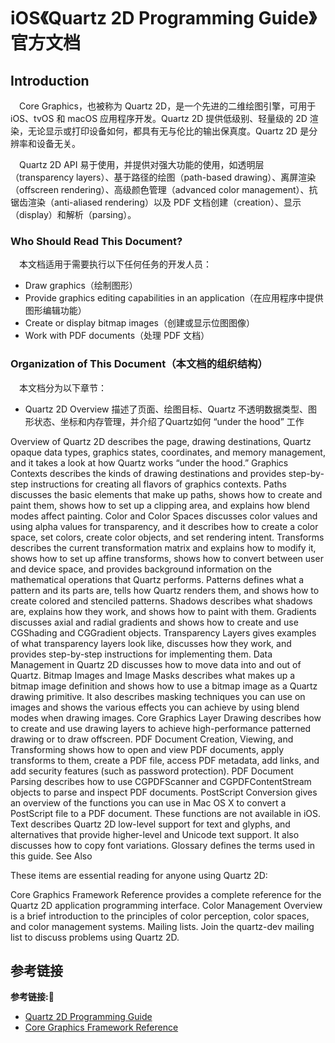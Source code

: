 # iOS《Quartz 2D Programming Guide》官方文档

## Introduction
&emsp;Core Graphics，也被称为 Quartz 2D，是一个先进的二维绘图引擎，可用于 iOS、tvOS 和 macOS 应用程序开发。Quartz 2D 提供低级别、轻量级的 2D 渲染，无论显示或打印设备如何，都具有无与伦比的输出保真度。Quartz 2D 是分辨率和设备无关。

&emsp;Quartz 2D API 易于使用，并提供对强大功能的使用，如透明层（transparency layers）、基于路径的绘图（path-based drawing）、离屏渲染（offscreen rendering）、高级颜色管理（advanced color management）、抗锯齿渲染（anti-aliased rendering）以及 PDF 文档创建（creation）、显示（display）和解析（parsing）。

### Who Should Read This Document?
&emsp;本文档适用于需要执行以下任何任务的开发人员：

+ Draw graphics（绘制图形）
+ Provide graphics editing capabilities in an application（在应用程序中提供图形编辑功能）
+ Create or display bitmap images（创建或显示位图图像）
+ Work with PDF documents（处理 PDF 文档）

### Organization of This Document（本文档的组织结构）
&emsp;本文档分为以下章节：

+ Quartz 2D Overview 描述了页面、绘图目标、Quartz 不透明数据类型、图形状态、坐标和内存管理，并介绍了Quartz如何 “under the hood” 工作








Overview of Quartz 2D describes the page, drawing destinations, Quartz opaque data types, graphics states, coordinates, and memory management, and it takes a look at how Quartz works “under the hood.”
Graphics Contexts describes the kinds of drawing destinations and provides step-by-step instructions for creating all flavors of graphics contexts.
Paths discusses the basic elements that make up paths, shows how to create and paint them, shows how to set up a clipping area, and explains how blend modes affect painting.
Color and Color Spaces discusses color values and using alpha values for transparency, and it describes how to create a color space, set colors, create color objects, and set rendering intent.
Transforms describes the current transformation matrix and explains how to modify it, shows how to set up affine transforms, shows how to convert between user and device space, and provides background information on the mathematical operations that Quartz performs.
Patterns defines what a pattern and its parts are, tells how Quartz renders them, and shows how to create colored and stenciled patterns.
Shadows describes what shadows are, explains how they work, and shows how to paint with them.
Gradients discusses axial and radial gradients and shows how to create and use CGShading and CGGradient objects.
Transparency Layers gives examples of what transparency layers look like, discusses how they work, and provides step-by-step instructions for implementing them.
Data Management in Quartz 2D discusses how to move data into and out of Quartz.
Bitmap Images and Image Masks describes what makes up a bitmap image definition and shows how to use a bitmap image as a Quartz drawing primitive. It also describes masking techniques you can use on images and shows the various effects you can achieve by using blend modes when drawing images.
Core Graphics Layer Drawing describes how to create and use drawing layers to achieve high-performance patterned drawing or to draw offscreen.
PDF Document Creation, Viewing, and Transforming shows how to open and view PDF documents, apply transforms to them, create a PDF file, access PDF metadata, add links, and add security features (such as password protection).
PDF Document Parsing describes how to use CGPDFScanner and CGPDFContentStream objects to parse and inspect PDF documents.
PostScript Conversion gives an overview of the functions you can use in Mac OS X to convert a PostScript file to a PDF document. These functions are not available in iOS.
Text describes Quartz 2D low-level support for text and glyphs, and alternatives that provide higher-level and Unicode text support. It also discusses how to copy font variations.
Glossary defines the terms used in this guide.
See Also

These items are essential reading for anyone using Quartz 2D:

Core Graphics Framework Reference provides a complete reference for the Quartz 2D application programming interface.
Color Management Overview is a brief introduction to the principles of color perception, color spaces, and color management systems.
Mailing lists. Join the quartz-dev mailing list to discuss problems using Quartz 2D.




## 参考链接
**参考链接:🔗**
+ [Quartz 2D Programming Guide](https://developer.apple.com/library/archive/documentation/GraphicsImaging/Conceptual/drawingwithquartz2d/Introduction/Introduction.html#//apple_ref/doc/uid/TP30001066)
+ [Core Graphics Framework Reference](https://developer.apple.com/documentation/coregraphics)
